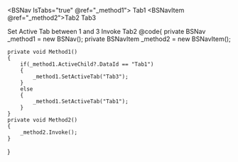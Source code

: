 ﻿<BSNav IsTabs="true" @ref="_method1"> 
    <BSNavItem DataId="Tab1">Tab1</BSNavItem>
    <BSNavItem @ref="_method2">Tab2</BSNavItem>
    <BSNavItem DataId="Tab3">Tab3</BSNavItem>
</BSNav>

<BSButton OnClick="Method1">Set Active Tab between 1 and 3</BSButton>
<BSButton OnClick="Method2">Invoke Tab2</BSButton>
@code{
    private BSNav _method1 = new BSNav();
    private BSNavItem _method2 = new BSNavItem();

    private void Method1()
    {
        if(_method1.ActiveChild?.DataId == "Tab1")
        {
            _method1.SetActiveTab("Tab3");
        }
        else
        {
            _method1.SetActiveTab("Tab1");
        }
    }
    private void Method2()
    {
        _method2.Invoke();
    }
}
